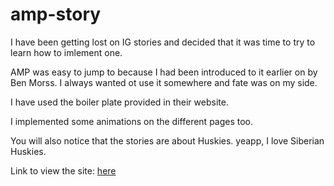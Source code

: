 # amp-story

I have been getting lost on IG stories and decided that it was time to try to learn how to imlement one.

AMP was easy to jump to because I had been introduced to it earlier on by Ben Morss. I always wanted ot use it somewhere and fate was on my side.

I have used the boiler plate provided in their website.

I implemented some animations on the different pages too.

You will also notice that the stories are about Huskies. yeapp, I love Siberian Huskies.

Link to view the site: [here](https://vk-siberian-husky-story.netlify.app/)
 
 
 
 
